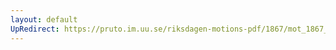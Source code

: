 ```yaml
---
layout: default
UpRedirect: https://pruto.im.uu.se/riksdagen-motions-pdf/1867/mot_1867__fk__44/mot_1867__fk__44-002.pdf
---
```

